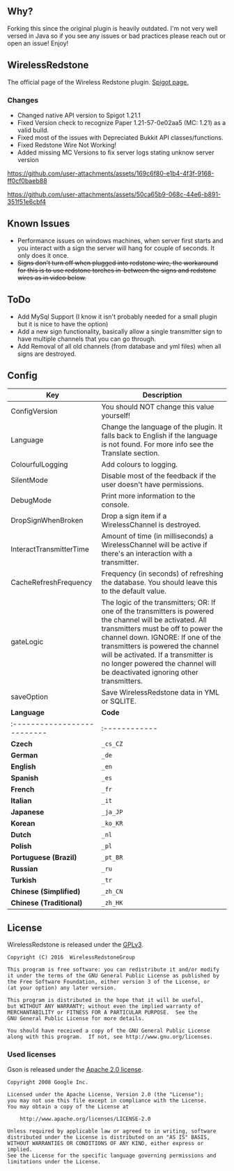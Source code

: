 

## Why?

Forking this since the original plugin is heavily outdated. I'm not very well versed in Java so if you see any issues or bad practices please reach out or open an issue!
Enjoy!

## WirelessRedstone
The official page of the Wireless Redstone plugin. [Spigot page.](https://www.spigotmc.org/resources/wirelessredstone.8251/)

### Changes
- Changed native API version to Spigot 1.21.1
- Fixed Version check to recognize Paper 1.21-57-0e02aa5 (MC: 1.21) as a valid build.
- Fixed most of the issues with Depreciated Bukkit API classes/functions.
- Fixed Redstone Wire Not Working!
- Added missing MC Versions to fix server logs stating unknow server version


https://github.com/user-attachments/assets/169c6f80-e1b4-4f3f-9168-ff0cf0baeb88


https://github.com/user-attachments/assets/50ca65b9-068c-44e6-b891-351f51e6cbf4


## Known Issues
- Performance issues on windows machines, when server first starts and you interact with a sign the server will hang for couple of seconds. It only does it once.
- ~~Signs don't turn off when plugged into redstone wire, the workaround for this is to use redstone torches in-between the signs and redstone wires as in video below.~~

## ToDo
- Add MySql Support (I know it isn't probably needed for a small plugin but it is nice to have the option)
- Add a new sign functionality, basically allow a single transmitter sign to have multiple channels that you can go through.
- Add Removal of all old channels (from database and yml files) when all signs are destroyed.

## Config

| Key                         | Description                                                                                                                                                                                                                                                                                                                                                  |
|-------------------------    |----------------------------------------------------------------------------------------------------------------------------------------------------------------------------------------------------------------------------------------------------------------------------------------------------------------------------------------------------------    |
| ConfigVersion               | You should NOT change this value yourself!                                                                                                                                                                                                                                                                                                                   |
| Language                    | Change the language of the plugin. It falls back to English if the language is not found. For more info see the Translate section.                                                                                                                                                                                                                           |
| ColourfulLogging            | Add colours to logging.                                                                                                                                                               |
| SilentMode                  | Disable most of the feedback if the user doesn't have permissions.                                                                                                                                                                                                                                                                                           |
| DebugMode                   | Print more information to the console.                                                                                                                                                                                                                                                                                                                       |
| DropSignWhenBroken          | Drop a sign item if a WirelessChannel is destroyed.                                                                                                                                                                                                                                                                                                          |
| InteractTransmitterTime     | Amount of time (in milliseconds) a WirelessChannel will be active if there's an interaction with a transmitter.                                                                                                                                                                                                                                              |
| CacheRefreshFrequency       | Frequency (in seconds) of refreshing the database. You should leave this to the default value.                                                                                                                                                                                                                                                               |
| gateLogic                   | The logic of the transmitters;  OR: If one of the transmitters is powered the channel will be activated. All transmitters must be off to power the channel down.  IGNORE: If one of the transmitters is powered the channel will be activated. If a transmitter is no longer powered the channel will be deactivated ignoring other transmitters.            |
| saveOption                  | Save WirelessRedstone data in YML or SQLITE.                                                                                                                                                                                                                                                                                                                 |
| **Language**              | **Code**    |
|:--------------------------|:------------|
| **Czech**                 | `_cs_CZ`    |
| **German**                | `_de`       |
| **English**               | `_en`       |
| **Spanish**               | `_es`       |
| **French**                | `_fr`       |
| **Italian**               | `_it`       |
| **Japanese**              | `_ja_JP`    |
| **Korean**                | `_ko_KR`    |
| **Dutch**                 | `_nl`       |
| **Polish**                | `_pl`       |
| **Portuguese (Brazil)**   | `_pt_BR`    |
| **Russian**               | `_ru`       |
| **Turkish**               | `_tr`       |
| **Chinese (Simplified)**  | `_zh_CN`    |
| **Chinese (Traditional)** | `_zh_HK`    |
## License

WirelessRedstone is released under the [GPLv3](LICENSE.txt).

```
Copyright (C) 2016  WirelessRedstoneGroup

This program is free software: you can redistribute it and/or modify
it under the terms of the GNU General Public License as published by
the Free Software Foundation, either version 3 of the License, or
(at your option) any later version.

This program is distributed in the hope that it will be useful,
but WITHOUT ANY WARRANTY; without even the implied warranty of
MERCHANTABILITY or FITNESS FOR A PARTICULAR PURPOSE.  See the
GNU General Public License for more details.

You should have received a copy of the GNU General Public License
along with this program.  If not, see http://www.gnu.org/licenses.
```

### Used licenses

Gson is released under the [Apache 2.0 license](http://www.apache.org/licenses/LICENSE-2.0).

```
Copyright 2008 Google Inc.

Licensed under the Apache License, Version 2.0 (the "License");
you may not use this file except in compliance with the License.
You may obtain a copy of the License at

    http://www.apache.org/licenses/LICENSE-2.0

Unless required by applicable law or agreed to in writing, software
distributed under the License is distributed on an "AS IS" BASIS,
WITHOUT WARRANTIES OR CONDITIONS OF ANY KIND, either express or implied.
See the License for the specific language governing permissions and
limitations under the License.
